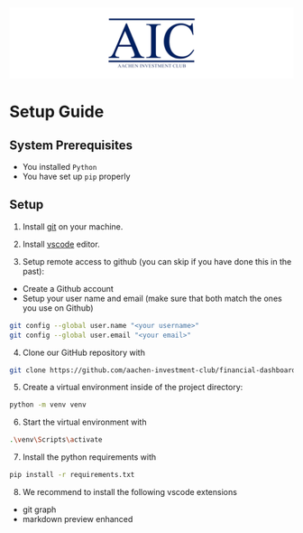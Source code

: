 
![AIC](../images/aic_banner.png)

# Setup Guide

## System Prerequisites
- You installed ``Python``
- You have set up ``pip`` properly

## Setup

1. Install [git](https://git-scm.com/downloads) on your machine.

2. Install [vscode](https://code.visualstudio.com/) editor.

3. Setup remote access to github (you can skip if you have done this in the past): 
- Create a Github account
- Setup your user name and email (make sure that both match the ones you use on Github)
```sh
git config --global user.name "<your username>"
git config --global user.email "<your email>"
```

4. Clone our GitHub repository with
```sh
git clone https://github.com/aachen-investment-club/financial-dashboards-workshop.git
```

5. Create a virtual environment inside of the project directory: 
```sh
python -m venv venv
```

6. Start the virtual environment with
```sh
.\venv\Scripts\activate
```

7. Install the python requirements with 
```sh
pip install -r requirements.txt
```

8. We recommend to install the following vscode extensions
- git graph
- markdown preview enhanced